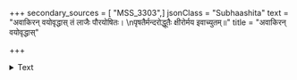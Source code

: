 +++
secondary_sources = [ "MSS_3303",]
jsonClass = "Subhaashita"
text = "अवाकिरन् वयोवृद्धास् तं लाजैः पौरयोषितः।  \nपृषतैर्मन्दरोद्धूतैः क्षीरोर्मय इवाच्युतम्॥"
title = "अवाकिरन् वयोवृद्धास्"

+++

<details><summary>Text</summary>

अवाकिरन् वयोवृद्धास् तं लाजैः पौरयोषितः।  
पृषतैर्मन्दरोद्धूतैः क्षीरोर्मय इवाच्युतम्॥
</details>

